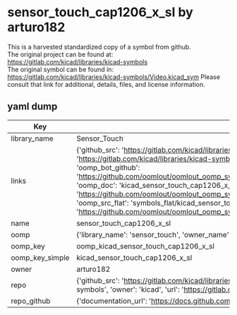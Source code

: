 # sensor_touch_cap1206_x_sl by arturo182  
This is a harvested standardized copy of a symbol from github.  
The original project can be found at:  
https://gitlab.com/kicad/libraries/kicad-symbols  
The original symbol can be found in:
https://gitlab.com/kicad/libraries/kicad-symbols/Video.kicad_sym
Please consult that link for additional, details, files, and license information.  
## yaml dump  
| Key | Value |  
| --- | --- |  
| library_name | Sensor_Touch |  
| links | {'github_src': 'https://gitlab.com/kicad/libraries/kicad-symbols/Video.kicad_sym', 'github_src_repo': 'https://gitlab.com/kicad/libraries/kicad-symbols', 'oomp_bot': 'kicad_sensor_touch_cap1206_x_sl/working', 'oomp_bot_github': 'https://github.com/oomlout/oomlout_oomp_symbol_bot/tree/main/kicad_sensor_touch_cap1206_x_sl/working', 'oomp_doc': 'kicad_sensor_touch_cap1206_x_sl/working', 'oomp_doc_github': 'https://github.com/oomlout/oomlout_oomp_symbol_doc/tree/main/kicad_sensor_touch_cap1206_x_sl/working', 'oomp_src_flat': 'symbols_flat/kicad_sensor_touch_cap1206_x_sl/working', 'oomp_src_flat_github': 'https://github.com/oomlout/oomlout_oomp_symbol_src/tree/main/kicad_sensor_touch_cap1206_x_sl/working'} |  
| name | sensor_touch_cap1206_x_sl |  
| oomp | {'library_name': 'sensor_touch', 'owner_name': 'kicad', 'symbol_name': 'sensor_touch_cap1206_x_sl'} |  
| oomp_key | oomp_kicad_sensor_touch_cap1206_x_sl |  
| oomp_key_simple | kicad_sensor_touch_cap1206_x_sl |  
| owner | arturo182 |  
| repo | {'github_src': 'https://gitlab.com/kicad/libraries/kicad-symbols/Video.kicad_sym', 'name': 'libraries/kicad-symbols', 'owner': 'kicad', 'url': 'https://gitlab.com/kicad/libraries/kicad-symbols'} |  
| repo_github | {'documentation_url': 'https://docs.github.com/rest/repos/repos#get-a-repository', 'message': 'Not Found'} |  

